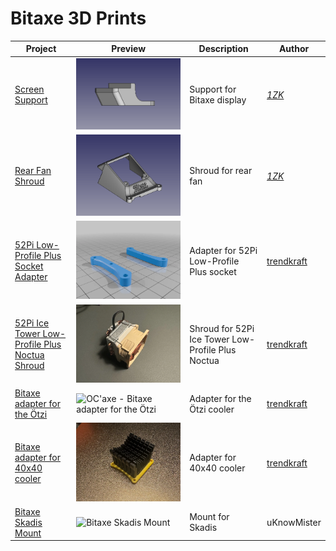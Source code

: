 # Bitaxe 3D Prints

| Project | Preview | Description | Author |
|---------|---------|-------------|---------|
| [Screen Support](./1ZK%20-%20Screen%20Support/) | ![Screen Support](./1ZK%20-%20Screen%20Support/preview.png) | Support for Bitaxe display | [_1ZK_](https://x.com/_1ZK_) |
| [Rear Fan Shroud](./1ZK%20-%20Rear%20Fan%20Shroud/) | ![Rear Fan Shroud](./1ZK%20-%20Rear%20Fan%20Shroud/preview.webp) | Shroud for rear fan | [_1ZK_](https://x.com/_1ZK_) |
| [52Pi Low-Profile Plus Socket Adapter](./OC'axe%20-%2052Pi%20Low-Profile%20Plus%20Socket%20Adapter/) | ![OC'axe - 52Pi Low-Profile Plus Socket Adapter](./OC'axe%20-%2052Pi%20Low-Profile%20Plus%20Socket%20Adapter/preview.webp) | Adapter for 52Pi Low-Profile Plus socket | [trendkraft](https://x.com/trendkraft) |
| [52Pi Ice Tower Low-Profile Plus Noctua Shroud](./OC'axe%20-%2052Pi%20Ice%20Tower%20Low-Profile%20Plus%20Noctua%20Shroud/) | ![OC'axe - 52Pi Ice Tower Low-Profile Plus Noctua Shroud](./OC'axe%20-%2052Pi%20Ice%20Tower%20Low-Profile%20Plus%20Noctua%20Shroud/preview.webp) | Shroud for 52Pi Ice Tower Low-Profile Plus Noctua | [trendkraft](https://x.com/trendkraft) |
| [Bitaxe adapter for the Ötzi](./OC'axe%20-%20Bitaxe%20adapter%20for%20the%20Ötzi/) | ![OC'axe - Bitaxe adapter for the Ötzi](./OC'axe%20-%20Bitaxe%20adapter%20for%20the%20Ötzi/preview.webp) | Adapter for the Ötzi cooler | [trendkraft](https://x.com/trendkraft) |
| [Bitaxe adapter for 40x40 cooler](./OC'axe%20-%20Bitaxe%20adapter%20for%2040x40%20cooler/) | ![OC'axe - Bitaxe adapter for 40x40 cooler](./OC'axe%20-%20Bitaxe%20adapter%20for%2040x40%20cooler/preview.webp) | Adapter for 40x40 cooler | [trendkraft](https://x.com/trendkraft) |
| [Bitaxe Skadis Mount](./uKnowMister%20-%20Bitaxe%20Skadis%20Mount/) | ![Bitaxe Skadis Mount](./uKnowMister%20-%20Bitaxe%20Skadis%20Mount/preview.jpg) | Mount for Skadis | uKnowMister |
